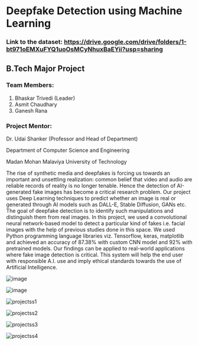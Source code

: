 # Deepfake Detection using Machine Learning

### Link to the dataset: https://drive.google.com/drive/folders/1-bt971oEMXuFYQ1uoOsMCyNhuxBaEYii?usp=sharing

## B.Tech Major Project

### Team Members:

1. Bhaskar Trivedi (Leader)
2. Asmit Chaudhary
3. Ganesh Rana

### Project Mentor:

Dr. Udai Shanker (Professor and Head of Department)

Department of Computer Science and Engineering

Madan Mohan Malaviya University of Technology 



The rise of synthetic media and deepfakes is forcing us towards an important and unsettling realization: common belief that video and audio are reliable records of reality is no longer tenable. Hence the detection of AI-generated fake images has become a critical research problem. Our project uses Deep Learning techniques to predict whether an image is real or generated through AI models such as DALL-E, Stable Diffusion, GANs etc. The goal of deepfake detection is to identify such manipulations and distinguish them from real images. In this project, we used a convolutional neural network-based model to detect a particular kind of fakes i.e. facial images with the help of previous studies done in this space. We used Python programming language libraries viz. Tensorflow, keras, matplotlib and achieved an accuracy of 87.38% with custom CNN model and 92% with pretrained models. Our findings can be applied to real-world applications where fake image detection is critical. This system will help the end user with responsible A.I. use and imply ethical standards towards the use of Artificial Intelligence.

![image](https://github.com/bhaskart488/DeepfakeDetection/assets/73813983/6136b3a6-1aba-4308-8daf-ff86d70def37)

![image](https://github.com/bhaskart488/DeepfakeDetection/assets/73813983/30f07662-ff54-45d7-b0b8-f571b66b2234)

![projectss1](https://github.com/bhaskart488/DeepfakeDetection/assets/73813983/ff021b83-031a-4382-b5db-7be20a203783)

![projectss2](https://github.com/bhaskart488/DeepfakeDetection/assets/73813983/e5e81738-2a40-44fb-9f79-72cb0062526e)

![projectss3](https://github.com/bhaskart488/DeepfakeDetection/assets/73813983/0208a0b4-1582-4822-a478-3ba61238fa3e)

![projectss4](https://github.com/bhaskart488/DeepfakeDetection/assets/73813983/69a6da0d-8542-4c9b-8394-957ac5c025de)
